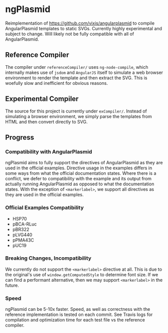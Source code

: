 # ngPlasmid

Reimplementation of https://github.com/vixis/angularplasmid to compile AngularPlasmid templates to static SVGs. Currently highly experimental and subject to change. Will likely not be fully compatible with all of AngularPlasmid.

## Reference Compiler
The compiler under ```referenceCompiler/``` uses ```ng-node-compile```, which internally makes use of ```jsdom``` and ```AngularJS``` itself to simulate a web browser environment to render the template and then extract the SVG. This is woefully slow and inefficient for obvious reasons.

## Experimental Compiler
The source for this project is currently under ```exCompiler/```. Instead of simulating a browser environment, we simply parse the templates from HTML and then convert directly to SVG.

## Progress
### Compatibility with AngularPlasmid
ngPlasmid aims to fully support the directives of AngularPlasmid as they are used in the official examples. Directive usage in the examples differs in some ways from what the official documentation states. Where there is a conflict, we defer to compatibility with the example and its output from actually running AngularPlasmid as opposed to what the documentation states. With the exception of ```<markerlabel>```, we support all directives as they are used in the official examples.

### Official Examples Compatibility
- HSP70
- pBCA-RLuc
- pBR322
- pLVG440
- pPMA43C
- pUC19

### Breaking Changes, Incompatibility
We currently do not support the ```<markerlabel>``` directive at all. This is due to the original's use of ```window.getComputedStyle``` to determine font size. If we can find a performant alternative, then we may support ```<markerlabel>``` in the future.

### Speed
ngPlasmid can be 5-10x faster. Speed, as well as correctness with the reference implementation is tested on each commit. See Travis logs for compilation and optimization time for each test file vs the reference compiler.